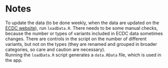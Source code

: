 # Notes

To update the data (to be done weekly, when the data are updated on the [ECDC website](https://www.ecdc.europa.eu/en/publications-data/data-virus-variants-covid-19-eueea)), run `loadData.R`. There needs to be some manual checks, because the number or types of variants included in ECDC data sometimes changes. There are controls in the script on the number of different variants, but not on the types (they are renamed and grouped in broader categories, so care and caution are necessary).   
Running the `loadData.R` script generates a `data.RData` file, which is used in the app.  

